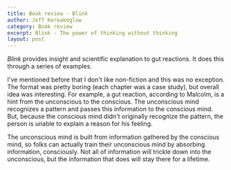 ```yaml
---
title: Book review - Blink
author: Jeff Kereakoglow
category: Book review
excerpt: Blink - The power of thinking without thinking
layout: post
---
```

*Blink* provides insight and scientific explanation to gut reactions. It does
this through a series of examples.

I've mentioned before that I don't like non-fiction and this was no exception.
The format was pretty boring (each chapter was a case study), but overall idea
was interesting. For example, a gut reaction, according to Malcolm, is a hint
from the unconscious to the conscious. The unconscious mind recognizes a pattern
and passes this information to the conscious mind. But, because the conscious
mind didn't originally recognize the pattern, the person is unable to explain a
reason for his feeling.

The unconscious mind is built from information gathered by the conscious mind,
so folks can actually train their unconscious mind by absorbing information,
consciously.  Not all of information will trickle down into the unconscious, but
the information that does will stay there for a lifetime.

